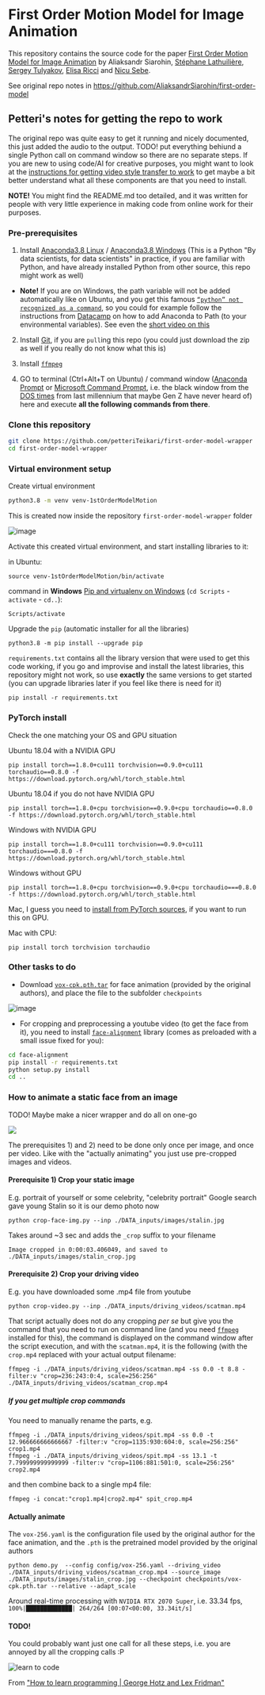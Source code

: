 # First Order Motion Model for Image Animation

This repository contains the source code for the paper [First Order Motion Model for Image Animation](https://papers.nips.cc/paper/8935-first-order-motion-model-for-image-animation) by Aliaksandr Siarohin, [Stéphane Lathuilière](http://stelat.eu), [Sergey Tulyakov](http://stulyakov.com), [Elisa Ricci](http://elisaricci.eu/) and [Nicu Sebe](http://disi.unitn.it/~sebe/).

See original repo notes in https://github.com/AliaksandrSiarohin/first-order-model

## Petteri's notes for getting the repo to work 

The original repo was quite easy to get it running and nicely documented, this just added the audio to the output. TODO! put everything behiund a single Python call on command window so there are no separate steps. If you are new to using code/AI for creative purposes, you might want to look at the [instructions for getting video style transfer to work](https://github.com/petteriTeikari/ReReVST-UX-Wrapper) to get maybe a bit better understand what all these components are that you need to install.

**NOTE!** You might find the README.md too detailed, and it was written for people with very little experience in making code from online work for their purposes.

### Pre-prerequisites

1) Install [Anaconda3.8 Linux](https://www.anaconda.com/products/individual/download-success) / [Anaconda3.8 Windows](https://www.anaconda.com/products/individual) (This is a Python "By data scientists, for data scientists" in practice, if you are familiar with Python, and have already installed Python from other source, this repo might work as well)

* **Note!** If you are on Windows, the path variable will not be added automatically like on Ubuntu, and you get this famous [`“python” not recognized as a command`](https://stackoverflow.com/questions/7054424/python-not-recognized-as-a-command), so you could for example follow the instructions from [Datacamp](https://www.datacamp.com/community/tutorials/installing-anaconda-windows) on how to add Anaconda to Path (to your environmental variables). See even the [short video on this](https://youtu.be/mf5u2chPBjY?t=15m45s)

2) Install [Git](https://git-scm.com/book/en/v2/Getting-Started-Installing-Git), if you are `pull`ing this repo (you could just download the zip as well if you really do not know what this is)

3) Install [`ffmpeg`](https://ffmpeg.org/download.html) 

4) GO to terminal (Ctrl+Alt+T on Ubuntu) / command window ([Anaconda Prompt](https://problemsolvingwithpython.com/01-Orientation/01.03-Installing-Anaconda-on-Windows/) or [Microsoft Command Prompt](https://www.howtogeek.com/235101/10-ways-to-open-the-command-prompt-in-windows-10/), i.e. the black window from the [DOS times](https://en.wikipedia.org/wiki/DOS) from last millennium that maybe Gen Z have never heard of) here and execute **all the following commands from there**.

### Clone this repository

```bash
git clone https://github.com/petteriTeikari/first-order-model-wrapper
cd first-order-model-wrapper
```

### Virtual environment setup

Create virtual environment

```bash
python3.8 -m venv venv-1stOrderModelMotion
```

This is created now inside the repository `first-order-model-wrapper` folder

![image](https://user-images.githubusercontent.com/1060514/115708548-d3380900-a378-11eb-80b3-80ca2422704b.png)

Activate this created virtual environment, and start installing libraries to it:

in Ubuntu:
```
source venv-1stOrderModelMotion/bin/activate
```

command in **Windows** [Pip and virtualenv on Windows](https://programwithus.com/learn/python/pip-virtualenv-windows) (`cd Scripts` - `activate` - `cd..`):

```
Scripts/activate
```

Upgrade the `pip` (automatic installer for all the libraries)

```
python3.8 -m pip install --upgrade pip
```

`requirements.txt` contains all the library version that were used to get this code working, if you go and improvise and install the latest libraries, this repository might not work, so use **exactly** the same versions to get started (you can upgrade libraries later if you feel like there is need for it)

```
pip install -r requirements.txt
```

### PyTorch install

Check the one matching your OS and GPU situation

Ubuntu 18.04 with a NVIDIA GPU

```
pip install torch==1.8.0+cu111 torchvision==0.9.0+cu111 torchaudio==0.8.0 -f https://download.pytorch.org/whl/torch_stable.html
```

Ubuntu 18.04 if you do not have NVIDIA GPU

```
pip install torch==1.8.0+cpu torchvision==0.9.0+cpu torchaudio==0.8.0 -f https://download.pytorch.org/whl/torch_stable.html
```

Windows with NVIDIA GPU

```
pip install torch==1.8.0+cu111 torchvision==0.9.0+cu111 torchaudio===0.8.0 -f https://download.pytorch.org/whl/torch_stable.html
```

Windows without GPU

```
pip install torch==1.8.0+cpu torchvision==0.9.0+cpu torchaudio===0.8.0 -f https://download.pytorch.org/whl/torch_stable.html
```

Mac, I guess you need to [install from PyTorch sources](https://github.com/pytorch/pytorch#from-source), if you want to run this on GPU.

Mac with CPU:

```
pip install torch torchvision torchaudio
```


### Other tasks to do 

* Download [`vox-cpk.pth.tar`](https://drive.google.com/file/d/1_v_xW1V52gZCZnXgh1Ap_gwA9YVIzUnS/view?usp=sharing) for face animation (provided by the original authors), and place the file to the subfolder `checkpoints`

![image](https://user-images.githubusercontent.com/1060514/115708627-eba82380-a378-11eb-98db-b106e51876df.png)

* For cropping and preprocessing a youtube video (to get the face from it), you need to install [`face-alignment`](https://github.com/1adrianb/face-alignment) library (comes as preloaded with a small issue fixed for you):

```bash
cd face-alignment
pip install -r requirements.txt
python setup.py install
cd ..
```

### How to animate a static face from an image

TODO! Maybe make a nicer wrapper and do all on one-go

![](doc/workflow.png)

The prerequisites 1) and 2) need to be done only once per image, and once per video. Like with the "actually animating" you just use pre-cropped images and videos.

#### Prerequisite 1) Crop your static image 

E.g. portrait of yourself or some celebrity, "celebrity portrait" Google search gave young Stalin so it is our demo photo now

```
python crop-face-img.py --inp ./DATA_inputs/images/stalin.jpg
```

Takes around ~3 sec and adds the `_crop` suffix to your filename

```
Image cropped in 0:00:03.406049, and saved to ./DATA_inputs/images/stalin_crop.jpg
```

#### Prerequisite 2) Crop your driving video

E.g. you have downloaded some .mp4 file from youtube

```
python crop-video.py --inp ./DATA_inputs/driving_videos/scatman.mp4
```

That script actually does not do any cropping _per se_ but give you the command that you need to run on command line (and you need [`ffmpeg`](https://ffmpeg.org/download.html) installed for this), the command is displayed on the command window after the script execution, and with the `scatman.mp4`, it is the following (with the `crop.mp4` replaced with your actual output filename:

```
ffmpeg -i ./DATA_inputs/driving_videos/scatman.mp4 -ss 0.0 -t 8.8 -filter:v "crop=236:243:0:4, scale=256:256" ./DATA_inputs/driving_videos/scatman_crop.mp4
```

##### If you get multiple crop commands

You need to manually rename the parts, e.g.

```
ffmpeg -i ./DATA_inputs/driving_videos/spit.mp4 -ss 0.0 -t 12.966666666666667 -filter:v "crop=1135:930:604:0, scale=256:256" crop1.mp4
ffmpeg -i ./DATA_inputs/driving_videos/spit.mp4 -ss 13.1 -t 7.799999999999999 -filter:v "crop=1106:881:501:0, scale=256:256" crop2.mp4
```

and then combine back to a single mp4 file:

```
ffmpeg -i concat:"crop1.mp4|crop2.mp4" spit_crop.mp4
```

#### Actually animate

The `vox-256.yaml` is the configuration file used by the original author for the face animation, and the `.pth` is the pretrained model provided by the original authors

```
python demo.py  --config config/vox-256.yaml --driving_video ./DATA_inputs/driving_videos/scatman_crop.mp4 --source_image ./DATA_inputs/images/stalin_crop.jpg --checkpoint checkpoints/vox-cpk.pth.tar --relative --adapt_scale
```

Around real-time processing with `NVIDIA RTX 2070 Super`, i.e. 33.34 fps, `100%|█████████████| 264/264 [00:07<00:00, 33.34it/s]`

#### TODO! 

You could probably want just one call for all these steps, i.e. you are annoyed by all the cropping calls :P

![learn to code](doc/learn_to_code.png)

From ["How to learn programming | George Hotz and Lex Fridman"](https://youtu.be/NjYICpXJ03M)

